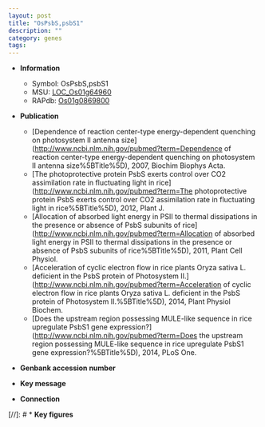 ```yaml
---
layout: post
title: "OsPsbS,psbS1"
description: ""
category: genes
tags: 
---
```


* **Information**  
    + Symbol: OsPsbS,psbS1  
    + MSU: [LOC_Os01g64960](http://rice.uga.edu/cgi-bin/ORF_infopage.cgi?orf=LOC_Os01g64960)  
    + RAPdb: [Os01g0869800](http://rapdb.dna.affrc.go.jp/viewer/gbrowse_details/irgsp1?name=Os01g0869800)  

* **Publication**  
    + [Dependence of reaction center-type energy-dependent quenching on photosystem II antenna size](http://www.ncbi.nlm.nih.gov/pubmed?term=Dependence of reaction center-type energy-dependent quenching on photosystem II antenna size%5BTitle%5D), 2007, Biochim Biophys Acta.
    + [The photoprotective protein PsbS exerts control over CO2 assimilation rate in fluctuating light in rice](http://www.ncbi.nlm.nih.gov/pubmed?term=The photoprotective protein PsbS exerts control over CO2 assimilation rate in fluctuating light in rice%5BTitle%5D), 2012, Plant J.
    + [Allocation of absorbed light energy in PSII to thermal dissipations in the presence or absence of PsbS subunits of rice](http://www.ncbi.nlm.nih.gov/pubmed?term=Allocation of absorbed light energy in PSII to thermal dissipations in the presence or absence of PsbS subunits of rice%5BTitle%5D), 2011, Plant Cell Physiol.
    + [Acceleration of cyclic electron flow in rice plants Oryza sativa L. deficient in the PsbS protein of Photosystem II.](http://www.ncbi.nlm.nih.gov/pubmed?term=Acceleration of cyclic electron flow in rice plants Oryza sativa L. deficient in the PsbS protein of Photosystem II.%5BTitle%5D), 2014, Plant Physiol Biochem.
    + [Does the upstream region possessing MULE-like sequence in rice upregulate PsbS1 gene expression?](http://www.ncbi.nlm.nih.gov/pubmed?term=Does the upstream region possessing MULE-like sequence in rice upregulate PsbS1 gene expression?%5BTitle%5D), 2014, PLoS One.

* **Genbank accession number**  

* **Key message**  

* **Connection**  

[//]: # * **Key figures**  


